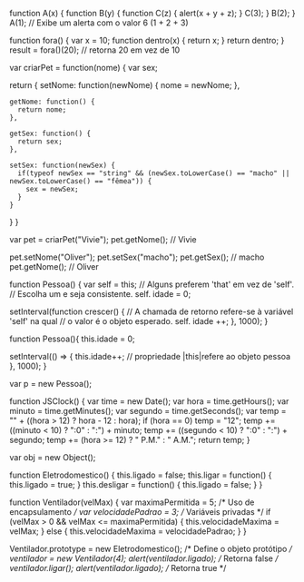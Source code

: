 function A(x) {
   function B(y) {
      function C(z) {
         alert(x + y + z);
      }
      C(3);
   }
   B(2);
}
A(1); // Exibe um alerta com o valor 6 (1 + 2 + 3)


function fora() {
   var x = 10;
   function dentro(x) {
      return x;
   }
   return dentro;
}
result = fora()(20); // retorna 20 em vez de 10


var criarPet = function(nome) {
  var sex;
  
  return {
    setNome: function(newNome) {
      nome = newNome;
    },
    
    getNome: function() {
      return nome;
    },
    
    getSex: function() {
      return sex;
    },
    
    setSex: function(newSex) {
      if(typeof newSex == "string" && (newSex.toLowerCase() == "macho" || newSex.toLowerCase() == "fêmea")) {
        sex = newSex;
      }
    }
  }
}

var pet = criarPet("Vivie");
pet.getNome();                  // Vivie

pet.setNome("Oliver");
pet.setSex("macho");
pet.getSex();                   // macho
pet.getNome();                  // Oliver


function Pessoa() {
  var self = this; // Alguns preferem 'that' em vez de 'self'. 
                   // Escolha um e seja consistente.
  self.
idade 
= 0;

  setInterval(function crescer() {
    // A chamada de retorno refere-se à variável 'self' na qual
    // o valor é o objeto esperado.
    self.
idade
++;
  }, 1000);
}


function Pessoa(){
  this.idade = 0;

  setInterval(() => {
    this.idade++; // propriedade |this|refere ao objeto pessoa
  }, 1000);
}

var p = new Pessoa();


function JSClock() {
  var time = new Date();
  var hora = time.getHours();
  var minuto = time.getMinutes();
  var segundo = time.getSeconds();
  var temp = "" + ((hora > 12) ? hora - 12 : hora);
  if (hora == 0)
    temp = "12";
  temp += ((minuto < 10) ? ":0" : ":") + minuto;
  temp += ((segundo < 10) ? ":0" : ":") + segundo;
  temp += (hora >= 12) ? " P.M." : " A.M.";
  return temp;
}

var obj = new Object();

function Eletrodomestico() {
	this.ligado = false;
	this.ligar = function() {
		this.ligado = true;
	}
	this.desligar = function() {
		this.ligado = false;
	}
}


function Ventilador(velMax) {
	var maximaPermitida = 5; /* Uso de encapsulamento */
	var velocidadePadrao = 3; /* Variáveis privadas */
	if (velMax > 0 && velMax <= maximaPermitida) {
		this.velocidadeMaxima = velMax;
	} else {
		this.velocidadeMaxima = velocidadePadrao;
	}
}

Ventilador.prototype = new Eletrodomestico(); /* Define o objeto protótipo */
ventilador = new Ventilador(4);
alert(ventilador.ligado); /* Retorna false */
ventilador.ligar();
alert(ventilador.ligado); /* Retorna true  */





